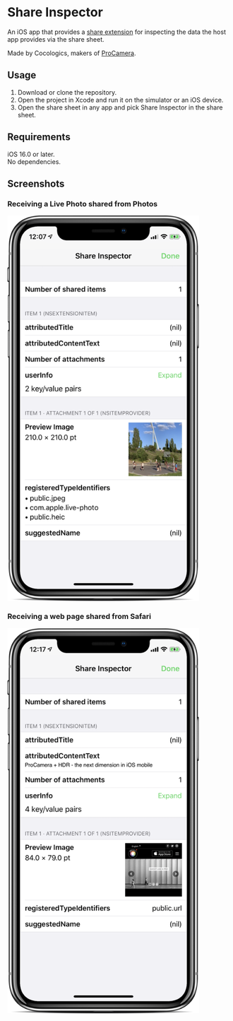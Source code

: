 #  Share Inspector

An iOS app that provides a [share extension](https://developer.apple.com/design/human-interface-guidelines/ios/extensions/sharing-and-actions/) for inspecting the data the host app provides via the share sheet.

Made by Cocologics, makers of [ProCamera](https://www.procamera-app.com).

## Usage

1. Download or clone the repository.
2. Open the project in Xcode and run it on the simulator or an iOS device.
3. Open the share sheet in any app and pick Share Inspector in the share sheet.

## Requirements

iOS 16.0 or later.<br>
No dependencies.

## Screenshots

### Receiving a Live Photo shared from Photos

<img src="screenshots/Device-PhotosApp-LivePhoto.png" width="434" alt="Share Inspector receiving a Live Photo shared from Photos">

### Receiving a web page shared from Safari

<img src="screenshots/Device-Safari-WebPage.png" width="434" alt="Share Inspector receiving a web page shared from Safari">
